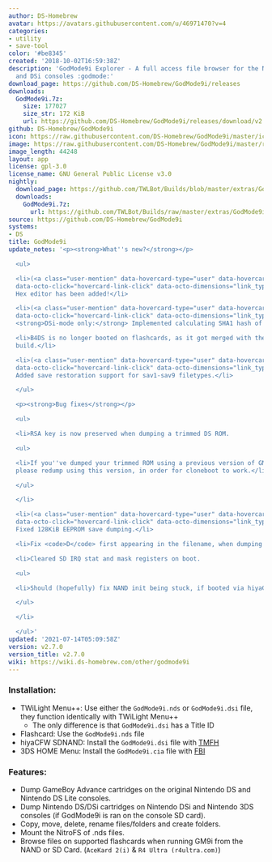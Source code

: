 ```yaml
---
author: DS-Homebrew
avatar: https://avatars.githubusercontent.com/u/46971470?v=4
categories:
- utility
- save-tool
color: '#be8345'
created: '2018-10-02T16:59:38Z'
description: 'GodMode9i Explorer - A full access file browser for the Nintendo DS
  and DSi consoles :godmode:'
download_page: https://github.com/DS-Homebrew/GodMode9i/releases
downloads:
  GodMode9i.7z:
    size: 177027
    size_str: 172 KiB
    url: https://github.com/DS-Homebrew/GodMode9i/releases/download/v2.7.0/GodMode9i.7z
github: DS-Homebrew/GodMode9i
icon: https://raw.githubusercontent.com/DS-Homebrew/GodMode9i/master/icon.bmp
image: https://raw.githubusercontent.com/DS-Homebrew/GodMode9i/master/resources/logo2.png
image_length: 44248
layout: app
license: gpl-3.0
license_name: GNU General Public License v3.0
nightly:
  download_page: https://github.com/TWLBot/Builds/blob/master/extras/GodMode9i.7z
  downloads:
    GodMode9i.7z:
      url: https://github.com/TWLBot/Builds/raw/master/extras/GodMode9i.7z
source: https://github.com/DS-Homebrew/GodMode9i
systems:
- DS
title: GodMode9i
update_notes: '<p><strong>What''s new?</strong></p>

  <ul>

  <li>(<a class="user-mention" data-hovercard-type="user" data-hovercard-url="/users/Epicpkmn11/hovercard"
  data-octo-click="hovercard-link-click" data-octo-dimensions="link_type:self" href="https://github.com/Epicpkmn11">@Epicpkmn11</a>)
  Hex editor has been added!</li>

  <li>(<a class="user-mention" data-hovercard-type="user" data-hovercard-url="/users/Peter0x44/hovercard"
  data-octo-click="hovercard-link-click" data-octo-dimensions="link_type:self" href="https://github.com/Peter0x44">@Peter0x44</a>)
  <strong>DSi-mode only:</strong> Implemented calculating SHA1 hash of files.</li>

  <li>B4DS is no longer booted on flashcards, as it got merged with the main nds-bootstrap
  build.</li>

  <li>(<a class="user-mention" data-hovercard-type="user" data-hovercard-url="/users/spellboundtriangle/hovercard"
  data-octo-click="hovercard-link-click" data-octo-dimensions="link_type:self" href="https://github.com/spellboundtriangle">@spellboundtriangle</a>)
  Added save restoration support for sav1-sav9 filetypes.</li>

  </ul>

  <p><strong>Bug fixes</strong></p>

  <ul>

  <li>RSA key is now preserved when dumping a trimmed DS ROM.

  <ul>

  <li>If you''ve dumped your trimmed ROM using a previous version of GM9<strong>i</strong>,
  please redump using this version, in order for cloneboot to work.</li>

  </ul>

  </li>

  <li>(<a class="user-mention" data-hovercard-type="user" data-hovercard-url="/users/Epicpkmn11/hovercard"
  data-octo-click="hovercard-link-click" data-octo-dimensions="link_type:self" href="https://github.com/Epicpkmn11">@Epicpkmn11</a>)
  Fixed 128KiB EEPROM save dumping.</li>

  <li>Fix <code>D</code> first appearing in the filename, when dumping GBA ROM.</li>

  <li>Cleared SD IRQ stat and mask registers on boot.

  <ul>

  <li>Should (hopefully) fix NAND init being stuck, if booted via hiyaCFW.</li>

  </ul>

  </li>

  </ul>'
updated: '2021-07-14T05:09:58Z'
version: v2.7.0
version_title: v2.7.0
wiki: https://wiki.ds-homebrew.com/other/godmode9i
---
```

### Installation:
- TWiLight Menu++: Use either the `GodMode9i.nds` or `GodMode9i.dsi` file, they function identically with TWiLight Menu++
   - The only difference is that `GodMode9i.dsi` has a Title ID
- Flashcard: Use the `GodMode9i.nds` file
- hiyaCFW SDNAND: Install the `GodMode9i.dsi` file with [TMFH](/ds/tmfh)
- 3DS HOME Menu: Install the `GodMode9i.cia` file with [FBI](/3ds/fbi)

### Features:
- Dump GameBoy Advance cartridges on the original Nintendo DS and Nintendo DS Lite consoles.
- Dump Nintendo DS/DSi cartridges on Nintendo DSi and Nintendo 3DS consoles (if GodMode9i is ran on the console SD card).
- Copy, move, delete, rename files/folders and create folders.
- Mount the NitroFS of .nds files.
- Browse files on supported flashcards when running GM9i from the NAND or SD Card. (`AceKard 2(i)` & `R4 Ultra (r4ultra.com)`)